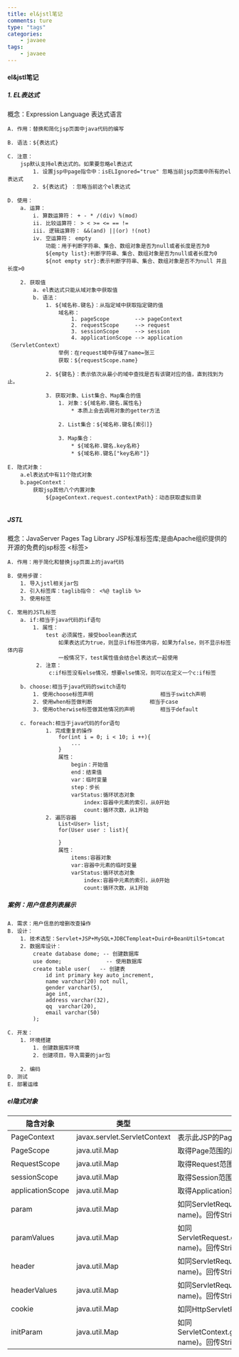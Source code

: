 ```yaml
---
title: el&jstl笔记
comments: ture
type: "tags"
categories:
	- javaee
tags:
	- javaee
---
```


#### el&jstl笔记

##### 1. EL表达式
概念：Expression Language 表达式语言
```text
A. 作用：替换和简化jsp页面中java代码的编写

B. 语法：${表达式}

C. 注意：
    jsp默认支持el表达式的。如果要忽略el表达式
        1. 设置jsp中page指令中：isELIgnored="true" 忽略当前jsp页面中所有的el表达式
        2. ${表达式} ：忽略当前这个el表达式

D. 使用：
    a. 运算：
        i. 算数运算符： + - * /(div) %(mod)
        ii. 比较运算符： > < >= <= == !=
        iii. 逻辑运算符： &&(and) ||(or) !(not)
        iv. 空运算符： empty
            功能：用于判断字符串、集合、数组对象是否为null或者长度是否为0
            ${empty list}:判断字符串、集合、数组对象是否为null或者长度为0
            ${not empty str}:表示判断字符串、集合、数组对象是否不为null 并且 长度>0
    
    2. 获取值
        a. el表达式只能从域对象中获取值
        b. 语法：
            1. ${域名称.键名}：从指定域中获取指定键的值
                域名称：
                    1. pageScope		--> pageContext
                    2. requestScope 	--> request
                    3. sessionScope 	--> session
                    4. applicationScope --> application（ServletContext）
                举例：在request域中存储了name=张三
                获取：${requestScope.name}

            2. ${键名}：表示依次从最小的域中查找是否有该键对应的值，直到找到为止。

            3. 获取对象、List集合、Map集合的值
                1. 对象：${域名称.键名.属性名}
                    * 本质上会去调用对象的getter方法

                2. List集合：${域名称.键名[索引]}

                3. Map集合：
                    * ${域名称.键名.key名称}
                    * ${域名称.键名["key名称"]}

E. 隐式对象：
    a.el表达式中有11个隐式对象
    b.pageContext：
        获取jsp其他八个内置对象
            ${pageContext.request.contextPath}：动态获取虚拟目录
                            
```
##### JSTL
概念：JavaServer Pages Tag Library  JSP标准标签库;是由Apache组织提供的开源的免费的jsp标签 <标签>
```text
A. 作用：用于简化和替换jsp页面上的java代码		

B. 使用步骤：
    1. 导入jstl相关jar包
    2. 引入标签库：taglib指令： <%@ taglib %>
    3. 使用标签

C. 常用的JSTL标签
    a. if:相当于java代码的if语句
        1. 属性：
            test 必须属性，接受boolean表达式
                如果表达式为true，则显示if标签体内容，如果为false，则不显示标签体内容
                一般情况下，test属性值会结合el表达式一起使用
         2. 注意：
             c:if标签没有else情况，想要else情况，则可以在定义一个c:if标签
             
    b. choose:相当于java代码的switch语句
        1. 使用choose标签声明         			相当于switch声明
        2. 使用when标签做判断         			相当于case
        3. 使用otherwise标签做其他情况的声明    	相当于default

    c. foreach:相当于java代码的for语句
            1. 完成重复的操作
                for(int i = 0; i < 10; i ++){
                    ...
                }
                属性：
                    begin：开始值
                    end：结束值
                    var：临时变量
                    step：步长
                    varStatus:循环状态对象
                        index:容器中元素的索引，从0开始
                        count:循环次数，从1开始
            2. 遍历容器
                List<User> list;
                for(User user : list){
    
                }
                属性：
                    items:容器对象
                    var:容器中元素的临时变量
                    varStatus:循环状态对象
                        index:容器中元素的索引，从0开始
                        count:循环次数，从1开始
```

##### 案例：用户信息列表展示
```text
A. 需求：用户信息的增删改查操作
B. 设计：
    1. 技术选型：Servlet+JSP+MySQL+JDBCTempleat+Duird+BeanUtilS+tomcat
    2. 数据库设计：
        create database dome; -- 创建数据库
        use dome; 			   -- 使用数据库
        create table user(   -- 创建表
            id int primary key auto_increment,
            name varchar(20) not null,
            gender varchar(5),
            age int,
            address varchar(32),
            qq	varchar(20),
            email varchar(50)
        );

C. 开发：
    1. 环境搭建
        1. 创建数据库环境
        2. 创建项目，导入需要的jar包

    2. 编码
D. 测试
E. 部署运维
```
##### el隐式对象
| 隐含对象         | 类型                         | 说明                                                         |
| ---------------- | ---------------------------- | ------------------------------------------------------------ |
| PageContext      | javax.servlet.ServletContext | 表示此JSP的PageContext                                       |
| PageScope        | java.util.Map                | 取得Page范围的属性名称所对应的值                             |
| RequestScope     | java.util.Map                | 取得Request范围的属性名称所对应的值                          |
| sessionScope     | java.util.Map                | 取得Session范围的属性名称所对应的值                          |
| applicationScope | java.util.Map                | 取得Application范围的属性名称所对应的值                      |
| param            | java.util.Map                | 如同ServletRequest.getParameter(String name)。回传String类型的值 |
| paramValues      | java.util.Map                | 如同ServletRequest.getParameterValues(String name)。回传String[]类型的值 |
| header           | java.util.Map                | 如同ServletRequest.getHeader(String name)。回传String类型的值 |
| headerValues     | java.util.Map                | 如同ServletRequest.getHeaders(String name)。回传String[]类型的值 |
| cookie           | java.util.Map                | 如同HttpServletRequest.getCookies()                          |
| initParam        | java.util.Map                | 如同ServletContext.getInitParameter(String name)。回传String类型的值 |



















